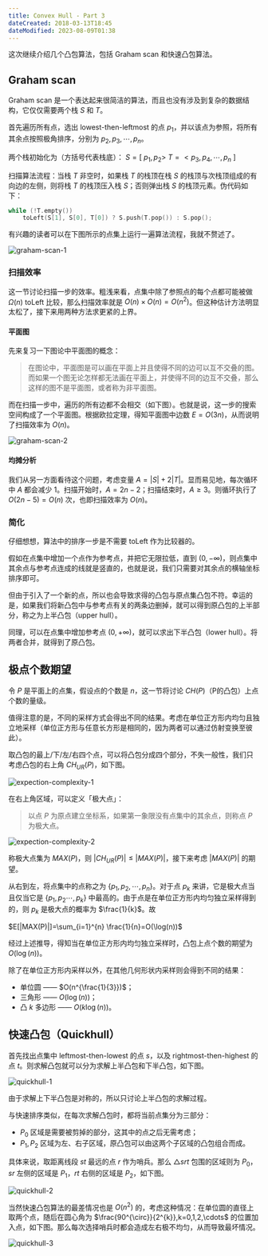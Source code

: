 ```yaml
---
title: Convex Hull - Part 3
dateCreated: 2018-03-13T18:45
dateModified: 2023-08-09T01:38
---
```


这次继续介绍几个凸包算法，包括 Graham scan 和快速凸包算法。

## Graham scan
Graham scan 是一个表达起来很简洁的算法，而且也没有涉及到复杂的数据结构，它仅仅需要两个栈 $S$ 和 $T$。

首先遍历所有点，选出 lowest-then-leftmost 的点 $p_{1}$，并以该点为参照，将所有其余点按照极角排序，分别为 $p_{2},p_{3},\cdots ,p_{n}$。

两个栈初始化为（方括号代表栈底）：
$S=[\ p_{1},p_{2}>$
$T=< p_{3},p_{4},\cdots ,p_{n}\ ]$

扫描算法流程：当栈 $T$ 非空时，如果栈 $T$ 的栈顶在栈 $S$ 的栈顶与次栈顶组成的有向边的左侧，则将栈 $T$ 的栈顶压入栈 $S$；否则弹出栈 $S$ 的栈顶元素。伪代码如下：

```cpp
while (!T.empty())
    toLeft(S[1], S[0], T[0]) ? S.push(T.pop()) : S.pop();
```

有兴趣的读者可以在下图所示的点集上运行一遍算法流程，我就不赘述了。

![graham-scan-1](https://s1.ax1x.com/2018/03/13/9hMEoF.jpg)

### 扫描效率
这一节讨论扫描一步的效率。粗浅来看，点集中除了参照点的每个点都可能被做 $\Omega(n)$ toLeft 比较，那么扫描效率就是 $O(n)\times O(n)=O(n^{2})$。但这种估计方法明显太松了，接下来用两种方法求更紧的上界。

#### 平面图
先来复习一下图论中平面图的概念：
> 在图论中，平面图是可以画在平面上并且使得不同的边可以互不交叠的图。而如果一个图无论怎样都无法画在平面上，并使得不同的边互不交叠，那么这样的图不是平面图，或者称为非平面图。

而在扫描一步中，遍历的所有边都不会相交（如下图）。也就是说，这一步的搜索空间构成了一个平面图。根据欧拉定理，得知平面图中边数 $E=O(3n)$，从而说明了扫描效率为 $O(n)$。

![graham-scan-2](https://s1.ax1x.com/2018/03/13/9hM5wT.jpg)

#### 均摊分析
我们从另一方面看待这个问题，考虑变量 $A=|S|+2|T|$。显而易见地，每次循环中 $A$ 都会减少 $1$。扫描开始时，$A=2n-2$；扫描结束时，$A\ge 3$。则循环执行了 $O(2n-5)=O(n)$ 次，也即扫描效率为 $O(n)$。

### 简化
仔细想想，算法中的排序一步是不需要 toLeft 作为比较器的。

假如在点集中增加一个点作为参考点，并把它无限拉低，直到 $(0,-\infty)$，则点集中其余点与参考点连成的线就是竖直的，也就是说，我们只需要对其余点的横轴坐标排序即可。

但由于引入了一个新的点，所以也会导致求得的凸包与原点集凸包不符。幸运的是，如果我们将新凸包中与参考点有关的两条边删掉，就可以得到原凸包的上半部分，称之为上半凸包（upper hull）。

同理，可以在点集中增加参考点 $(0,+\infty)$，就可以求出下半凸包（lower hull）。将两者合并，就得到了原凸包。

## 极点个数期望
令 $P$ 是平面上的点集，假设点的个数是 $n$，这一节将讨论 $CH(P)$（P的凸包）上点个数的量级。

值得注意的是，不同的采样方式会得出不同的结果。考虑在单位正方形内均匀且独立地采样（单位正方形与任意长方形是相同的，因为两者可以通过仿射变换至彼此）。

取凸包的最上/下/左/右四个点，可以将凸包分成四个部分，不失一般性，我们只考虑凸包的右上角 $CH_{UR}(P)$，如下图。

![expection-complexity-1](https://s1.ax1x.com/2018/03/13/9hlHMR.jpg)

在右上角区域，可以定义「极大点」：
> 以点 $P$ 为原点建立坐标系，如果第一象限没有点集中的其余点，则称点 $P$ 为极大点。

![expection-complexity-2](https://s1.ax1x.com/2018/03/13/9h1eJg.jpg)

称极大点集为 $MAX(P)$，则 $|CH_{UR}(P)|\le |MAX(P)|$，接下来考虑 $|MAX(P)|$ 的期望。

从右到左，将点集中的点称之为 $\{p_{1},p_{2},\cdots ,p_{n}\}$。对于点 $p_{k}$ 来讲，它是极大点当且仅当它是 $\{p_{1},
p_{2}\cdots ,p_{k}\}$ 中最高的。由于点是在单位正方形内均匀独立采样得到的，则 $p_{k}$ 是极大点的概率为 $\frac{1}{k}$。故

$E[|MAX(P)|]=\sum_{i=1}^{n} \frac{1}{n}=O(\log(n))$

经过上述推导，得知当在单位正方形内均匀独立采样时，凸包上点个数的期望为 $O(\log(n))$。

除了在单位正方形内采样以外，在其他几何形状内采样则会得到不同的结果：
+ 单位圆 —— $O(n^{\frac{1}{3}})$；
+ 三角形 —— $O(\log(n))$；
+ 凸 $k$ 多边形 —— $O(k\log(n))$。

## 快速凸包（Quickhull）
首先找出点集中 leftmost-then-lowest 的点 $s$，以及 rightmost-then-highest 的点 $t$。则求解凸包就可以分为求解上半凸包和下半凸包，如下图。

![quickhull-1](https://s1.ax1x.com/2018/03/13/9hGKQH.jpg)

由于求解上下半凸包是对称的，所以只讨论上半凸包的求解过程。

与快速排序类似，在每次求解凸包时，都将当前点集分为三部分：
+ $P_{0}$ 区域是需要被剪掉的部分，这其中的点之后无需考虑；
+ $P_{1},P_{2}$ 区域为左、右子区域，原凸包可以由这两个子区域的凸包组合而成。

具体来说，取距离线段 $st$ 最远的点 $r$ 作为哨兵。那么 $\triangle srt$ 包围的区域则为 $P_{0}$，$sr$ 左侧的区域是 $P_{1}$，$rt$ 右侧的区域是 $P_{2}$，如下图。

![quickhull-2](https://s1.ax1x.com/2018/03/13/9hGL1e.jpg)

当然快速凸包算法的最差情况也是 $O(n^{2})$ 的，考虑这种情况：在单位圆的直径上取两个点，随后在圆心角为 $\frac{90^{\circ}}{2^{k}},k=0,1,2,\cdots$ 的位置加入点，如下图。那么每次选择哨兵时都会造成左右极不均匀，从而导致最坏情况。

![quickhull-3](https://s1.ax1x.com/2018/03/13/9h33jA.jpg)
